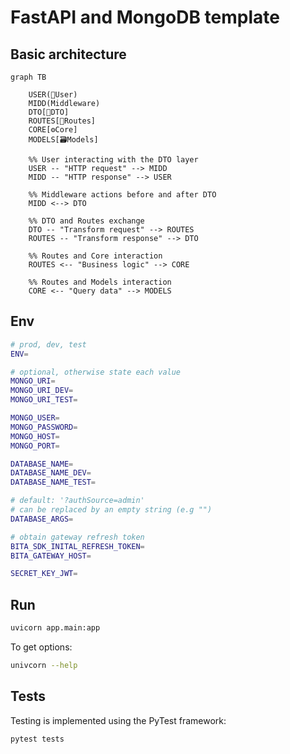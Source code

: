 # FastAPI and MongoDB template

## Basic architecture
```mermaid
graph TB
  
    USER(👤User)
    MIDD(Middleware)
    DTO[📄DTO]
    ROUTES[🚦Routes]
    CORE[⚙️Core]
    MODELS[🗃️Models]

    %% User interacting with the DTO layer
    USER -- "HTTP request" --> MIDD
    MIDD -- "HTTP response" --> USER

    %% Middleware actions before and after DTO
    MIDD <--> DTO

    %% DTO and Routes exchange
    DTO -- "Transform request" --> ROUTES
    ROUTES -- "Transform response" --> DTO

    %% Routes and Core interaction
    ROUTES <-- "Business logic" --> CORE

    %% Routes and Models interaction
    CORE <-- "Query data" --> MODELS
```

## Env
```bash
# prod, dev, test
ENV=

# optional, otherwise state each value
MONGO_URI=
MONGO_URI_DEV=
MONGO_URI_TEST=

MONGO_USER=
MONGO_PASSWORD=
MONGO_HOST=
MONGO_PORT=

DATABASE_NAME=
DATABASE_NAME_DEV=
DATABASE_NAME_TEST=

# default: '?authSource=admin'
# can be replaced by an empty string (e.g "")
DATABASE_ARGS=

# obtain gateway refresh token
BITA_SDK_INITAL_REFRESH_TOKEN=
BITA_GATEWAY_HOST=

SECRET_KEY_JWT=
```

## Run
```bash
uvicorn app.main:app
```

To get options:
```bash
univcorn --help
```


## Tests
Testing is implemented using the PyTest framework:
```bash
pytest tests
```
